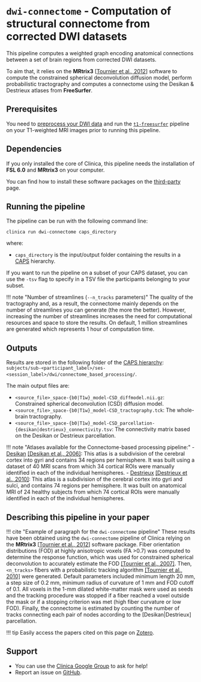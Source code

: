 # `dwi-connectome` - Computation of structural connectome from corrected DWI datasets

This pipeline computes a weighted graph encoding anatomical connections between a set of brain regions from corrected DWI datasets.

To aim that, it relies on the **MRtrix3** [[Tournier et al., 2012](https://doi.org/10.1002/ima.22005)] software to compute the constrained spherical deconvolution diffusion model, perform probabilistic tractography and computes a connectome using the Desikan & Destrieux atlases from **FreeSurfer**.


## Prerequisites

You need to [preprocess your DWI data](../DWI_Preprocessing) and run the [`t1-freesurfer`](../T1_FreeSurfer) pipeline on your T1-weighted MRI images prior to running this pipeline.

## Dependencies
<!-- If you installed the docker image of Clinica, nothing is required.-->

If you only installed the core of Clinica, this pipeline needs the installation of **FSL 6.0** and **MRtrix3** on your computer.

You can find how to install these software packages on the [third-party](../../Third-party) page.


## Running the pipeline

The pipeline can be run with the following command line:
```shell
clinica run dwi-connectome caps_directory
```
where:

 - `caps_directory` is the input/output folder containing the results in a [CAPS](../../CAPS) hierarchy.

If you want to run the pipeline on a subset of your CAPS dataset, you can use the `-tsv` flag to specify in a TSV file the participants belonging to your subset.

!!! note "Number of streamlines (`--n_tracks` parameters)"
    The quality of the tractography and, as a result, the connectome mainly depends on the number of streamlines you can generate (the more the better). However, increasing the number of streamlines increases the need for computational resources and space to store the results. On default, 1 million streamlines are generated which represents 1 hour of computation time.


## Outputs

Results are stored in the following folder of the [CAPS hierarchy](../../CAPS): `subjects/sub-<participant_label>/ses-<session_label>/dwi/connectome_based_processing/`.

The main output files are:

- `<source_file>_space-{b0|T1w}_model-CSD_diffmodel.nii.gz`: Constrained spherical deconvolution (CSD) diffusion model.
- `<source_file>_space-{b0|T1w}_model-CSD_tractography.tck`: The whole-brain tractography.
- `<source_file>_space-{b0|T1w}_model-CSD_parcellation-{desikan|destrieux}_connectivity.tsv`: The connectivity matrix based on the Desikan or Destrieux parcellation.


!!! note "Atlases available for the Connectome-based processing pipeline:"
	- [Desikan](https://surfer.nmr.mgh.harvard.edu/fswiki/CorticalParcellation) [[Desikan et al., 2006]](https://doi.org/10.1016/j.neuroimage.2006.01.021): This atlas is a subdivision of the cerebral cortex into gyri and contains 34 regions per hemisphere. It was built using a dataset of 40 MRI scans from which 34 cortical ROIs were manually identified in each of the individual hemispheres.
	- [Destrieux](https://surfer.nmr.mgh.harvard.edu/fswiki/CorticalParcellation) [[Destrieux et al., 2010]](https://dx.doi.org/10.1016%2Fj.neuroimage.2010.06.010): This atlas is a subdivision of the cerebral cortex into gyri and sulci, and contains 74 regions per hemisphere. It was built on anatomical MRI of 24 healthy subjects from which 74 cortical ROIs were manually identified in each of the individual hemispheres.

<!--## Visualization of the results-->

<!--
We advise you to use the following commands to visualize the tractography results of a given subject using `mrview` utility:

```shell
caps_directory= # Example: "MY_DATASET_CAPS"
subject_id= # Example: "01"
session_id= # Example: "M00"
atlas_id= # Example: "desikan"

mrview -mode 2 \
        -load                   ${caps_directory}/subjects/sub-${subject_id}/ses-${session_id}/dwi/preprocessing/sub-${subject_id}_ses-${session_id}_preproc.nii.gz \
        -tractography.load      ${caps_directory}/subjects/sub-${subject_id}/ses-${session_id}/dwi/connectome_based_processing/*_tractography.tck \
        -odf.load_sh            ${caps_directory}/subjects/sub-${subject_id}/ses-${session_id}/dwi/connectome_based_processing/*_FOD.mif \
        -connectome.init        ${caps_directory}/subjects/sub-${subject_id}/ses-${session_id}/dwi/connectome_based_processing/*_parcellation-${atlas_id}_node.nii.gz \
        -connectome.load        ${caps_directory}/subjects/sub-${subject_id}/ses-${session_id}/dwi/connectome_based_processing/*_parcellation-${atlas_id}_connectivity.tsv
```

Do not forget to fill in the missing information (after the `=` signs) and do not hesitate to remove lines of the `mrview` command that you may not be interested in or that may take to much time to load.
-->


## Describing this pipeline in your paper

!!! cite "Example of paragraph for the `dwi-connectome` pipeline"
    These results have been obtained using the `dwi-connectome` pipeline of Clinica relying on the **MRtrix3** [[Tournier et al., 2012](https://doi.org/10.1002/ima.22005)] software package. Fiber orientation distributions (FOD) at highly anisotropic voxels (FA >0.7) was computed to determine the response function, which was used for constrained spherical deconvolution to accurately estimate the FOD [[Tournier et al., 2007]](https://doi.org/10.1016/j.neuroimage.2007.02.016). Then, `<n_tracks>` fibers with a probabilistic tracking algorithm [[Tournier et al., 2010]](https://cds.ismrm.org/protected/10MProceedings/files/1670_4298.pdf) were generated. Default parameters included minimum length 20 mm, a step size of 0.2 mm, minimum radius of curvature of 1 mm and FOD cutoff of 0.1. All voxels in the 1-mm dilated white-matter mask were used as seeds and the tracking procedure was stopped if a fiber reached a voxel outside the mask or if a stopping criterion was met (high fiber curvature or low FOD). Finally, the connectome is estimated by counting the number of tracks connecting each pair of nodes according to the [Desikan|Destrieux] parcellation.

!!! tip
    Easily access the papers cited on this page on [Zotero](https://www.zotero.org/groups/2240070/clinica_aramislab/items/collectionKey/UJRXE4AP).

## Support

-   You can use the [Clinica Google Group](https://groups.google.com/forum/#!forum/clinica-user) to ask for help!
-   Report an issue on [GitHub](https://github.com/aramis-lab/clinica/issues).
